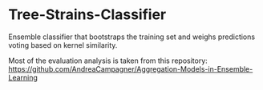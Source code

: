 # Tree-Strains-Classifier
 
Ensemble classifier that bootstraps the training set and weighs predictions voting based on kernel similarity.

Most of the evaluation analysis is taken from this repository: https://github.com/AndreaCampagner/Aggregation-Models-in-Ensemble-Learning
